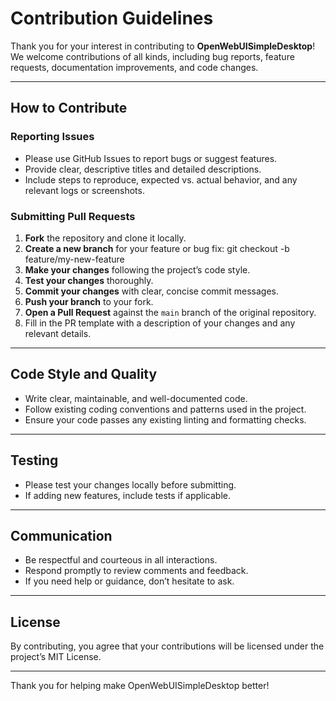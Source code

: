 # Contribution Guidelines

Thank you for your interest in contributing to **OpenWebUISimpleDesktop**!  
We welcome contributions of all kinds, including bug reports, feature requests, documentation improvements, and code changes.

---

## How to Contribute

### Reporting Issues

- Please use GitHub Issues to report bugs or suggest features.  
- Provide clear, descriptive titles and detailed descriptions.  
- Include steps to reproduce, expected vs. actual behavior, and any relevant logs or screenshots.

### Submitting Pull Requests

1. **Fork** the repository and clone it locally.  
2. **Create a new branch** for your feature or bug fix: git checkout -b feature/my-new-feature
3. **Make your changes** following the project’s code style.  
4. **Test your changes** thoroughly.  
5. **Commit your changes** with clear, concise commit messages.  
6. **Push your branch** to your fork.  
7. **Open a Pull Request** against the `main` branch of the original repository.  
8. Fill in the PR template with a description of your changes and any relevant details.

---

## Code Style and Quality

- Write clear, maintainable, and well-documented code.  
- Follow existing coding conventions and patterns used in the project.  
- Ensure your code passes any existing linting and formatting checks.

---

## Testing

- Please test your changes locally before submitting.  
- If adding new features, include tests if applicable.

---

## Communication

- Be respectful and courteous in all interactions.  
- Respond promptly to review comments and feedback.  
- If you need help or guidance, don’t hesitate to ask.

---

## License

By contributing, you agree that your contributions will be licensed under the project’s MIT License.

---

Thank you for helping make OpenWebUISimpleDesktop better!
